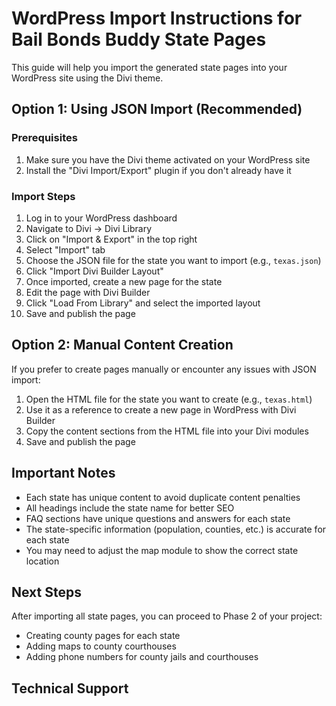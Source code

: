 # WordPress Import Instructions for Bail Bonds Buddy State Pages

This guide will help you import the generated state pages into your WordPress site using the Divi theme.

## Option 1: Using JSON Import (Recommended)

### Prerequisites
1. Make sure you have the Divi theme activated on your WordPress site
2. Install the "Divi Import/Export" plugin if you don't already have it

### Import Steps
1. Log in to your WordPress dashboard
2. Navigate to Divi → Divi Library
3. Click on "Import & Export" in the top right
4. Select "Import" tab
5. Choose the JSON file for the state you want to import (e.g., `texas.json`)
6. Click "Import Divi Builder Layout"
7. Once imported, create a new page for the state
8. Edit the page with Divi Builder
9. Click "Load From Library" and select the imported layout
10. Save and publish the page

## Option 2: Manual Content Creation

If you prefer to create pages manually or encounter any issues with JSON import:

1. Open the HTML file for the state you want to create (e.g., `texas.html`)
2. Use it as a reference to create a new page in WordPress with Divi Builder
3. Copy the content sections from the HTML file into your Divi modules
4. Save and publish the page

## Important Notes

- Each state has unique content to avoid duplicate content penalties
- All headings include the state name for better SEO
- FAQ sections have unique questions and answers for each state
- The state-specific information (population, counties, etc.) is accurate for each state
- You may need to adjust the map module to show the correct state location

## Next Steps

After importing all state pages, you can proceed to Phase 2 of your project:
- Creating county pages for each state
- Adding maps to county courthouses
- Adding phone numbers for county jails and courthouses

## Technical Support


